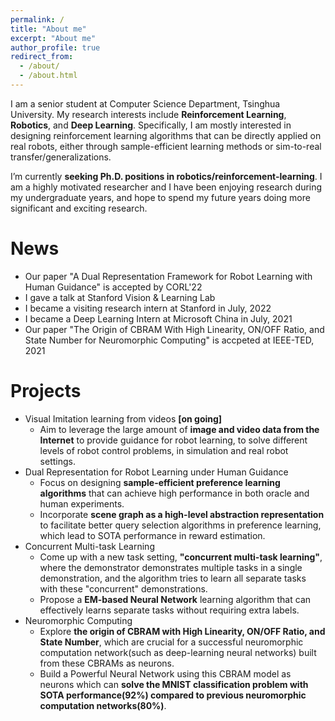 ```yaml
---
permalink: /
title: "About me"
excerpt: "About me"
author_profile: true
redirect_from: 
  - /about/
  - /about.html
---
```


I am a senior student at Computer Science Department, Tsinghua University. My research interests include **Reinforcement Learning**, **Robotics**, and **Deep Learning**. Specifically, I am mostly interested in designing reinforcement learning algorithms that can be directly applied on real robots, either through sample-efficient learning methods or sim-to-real transfer/generalizations.

<!-- I am currently seeking a phd . Please  -->
I’m currently **seeking Ph.D. positions in robotics/reinforcement-learning**. I am a highly motivated researcher and I have been enjoying research during my undergraduate years, and hope to spend my future years doing more significant and exciting research.

News
======
- Our paper "A Dual Representation Framework for Robot Learning with Human Guidance" is accepted by CORL'22
- I gave a talk at Stanford Vision & Learning Lab
- I became a visiting research intern at Stanford in July, 2022
- I became a Deep Learning Intern at Microsoft China in July, 2021
- Our paper "The Origin of CBRAM With High Linearity, ON/OFF Ratio, and State Number for Neuromorphic Computing" is accpeted at IEEE-TED, 2021

Projects
======
- Visual Imitation learning from videos **[on going]**
    - Aim to leverage the large amount of **image and video data from the Internet** to provide guidance for robot learning, to solve different levels of robot control problems, in simulation and real robot settings.
- Dual Representation for Robot Learning under Human Guidance
    - Focus on designing **sample-efficient preference learning algorithms** that can achieve high performance in both oracle and human experiments.
    - Incorporate **scene graph as a high-level abstraction representation** to facilitate better query selection algorithms in preference learning, which lead to SOTA performance in reward estimation.
- Concurrent Multi-task Learning
    - Come up with a new task setting, **"concurrent multi-task learning"**,  where the demonstrator demonstrates multiple tasks in a single demonstration, and the algorithm tries to learn all separate tasks with these "concurrent" demonstrations.
    - Propose a **EM-based Neural Network** learning algorithm that can effectively learns separate tasks without requiring extra labels.
- Neuromorphic Computing
    - Explore **the origin of CBRAM with High Linearity, ON/OFF Ratio, and State Number**, which are crucial for a successful neuromorphic computation network(such as deep-learning neural networks) built from these CBRAMs as neurons.
    - Build a Powerful Neural Network using this CBRAM model as neurons which can **solve the MNIST classification problem with SOTA performance(92%) compared to previous neuromorphic computation networks(80%)**.
